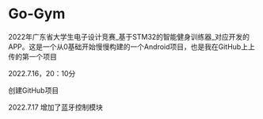 # Go-Gym
2022年广东省大学生电子设计竞赛_基于STM32的智能健身训练器_对应开发的APP。这是一个从0基础开始慢慢构建的一个Android项目，也是我在GitHub上上传的第一个项目

2022.7.16，20：10分

创建GitHub项目

2022.7.17 增加了蓝牙控制模块
